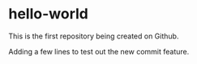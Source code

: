 # hello-world
This is the first repository being created on Github.

Adding a few lines to test out the new commit feature.
